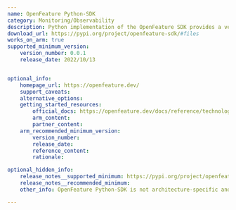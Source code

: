 ```yaml
---
name: OpenFeature Python-SDK
category: Monitoring/Observability
description: Python implementation of the OpenFeature SDK provides a vendor-agnostic, community-driven API for feature flagging.
download_url: https://pypi.org/project/openfeature-sdk/#files
works_on_arm: true
supported_minimum_version:
    version_number: 0.0.1
    release_date: 2022/10/13


optional_info:
    homepage_url: https://openfeature.dev/
    support_caveats:
    alternative_options:
    getting_started_resources:
        official_docs: https://openfeature.dev/docs/reference/technologies/server/python
        arm_content:
        partner_content:
    arm_recommended_minimum_version:
        version_number:
        release_date:
        reference_content:
        rationale:

optional_hidden_info:
    release_notes__supported_minimum: https://pypi.org/project/openfeature-sdk/0.0.1/#files
    release_notes__recommended_minimum:
    other_info: OpenFeature Python-SDK is not architecture-specific and any wheels are released on [PyPI](https://pypi.org/project/openfeature-sdk/).

---
```

